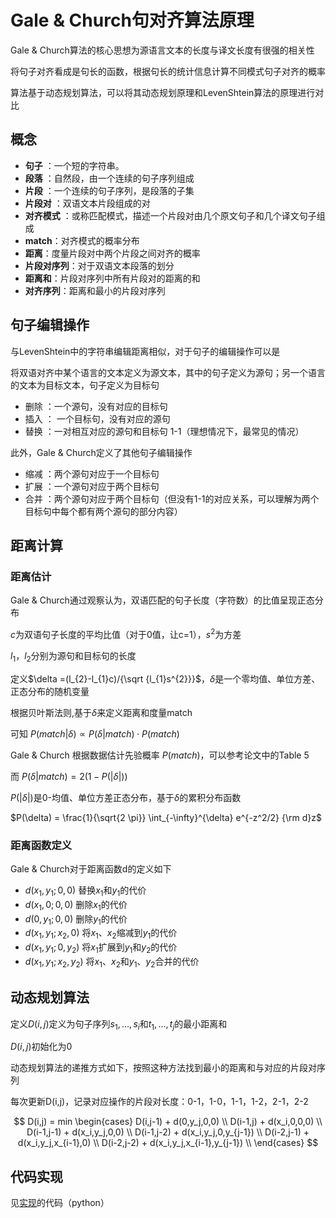 # Gale & Church句对齐算法原理

Gale & Church算法的核心思想为源语言文本的长度与译文长度有很强的相关性

将句子对齐看成是句长的函数，根据句长的统计信息计算不同模式句子对齐的概率

算法基于动态规划算法，可以将其动态规划原理和LevenShtein算法的原理进行对比

## 概念

* **句子** ：一个短的字符串。
* **段落** ：自然段，由一个连续的句子序列组成
* **片段** ：一个连续的句子序列，是段落的子集
* **片段对** ：双语文本片段组成的对
* **对齐模式** ：或称匹配模式，描述一个片段对由几个原文句子和几个译文句子组成
* **match**：对齐模式的概率分布
* **距离**：度量片段对中两个片段之间对齐的概率
* **片段对序列**：对于双语文本段落的划分
* **距离和**：片段对序列中所有片段对的距离的和
* **对齐序列**：距离和最小的片段对序列

## 句子编辑操作

与LevenShtein中的字符串编辑距离相似，对于句子的编辑操作可以是

将双语对齐中某个语言的文本定义为源文本，其中的句子定义为源句；另一个语言的文本为目标文本，句子定义为目标句

+ 删除 ：一个源句，没有对应的目标句
+ 插入 ： 一个目标句，没有对应的源句
+ 替换 ：一对相互对应的源句和目标句 1-1（理想情况下，最常见的情况）

此外，Gale & Church定义了其他句子编辑操作

+ 缩减 ：两个源句对应于一个目标句
+ 扩展 ：一个源句对应于两个目标句
+ 合并 ：两个源句对应于两个目标句（但没有1-1的对应关系，可以理解为两个目标句中每个都有两个源句的部分内容）

## 距离计算

### 距离估计

Gale & Church通过观察认为，双语匹配的句子长度（字符数）的比值呈现正态分布

$c$为双语句子长度的平均比值（对于0值，让c=1），$s^2$为方差

$l_{1}$，$l_{2}$分别为源句和目标句的长度

定义$\delta =(l_{2}-l_{1}c)/{\sqrt {l_{1}s^{2}}}$，$\delta$是一个零均值、单位方差、正态分布的随机变量

根据贝叶斯法则,基于$\delta$来定义距离和度量match

可知 $P(match| \delta ) \propto P(\delta |match) \cdot P(match)$

Gale & Church 根据数据估计先验概率 $P(match)$，可以参考论文中的Table 5

而 $P(\delta | match) = 2(1 - P(|\delta|))$

$P(|\delta|)$是0-均值、单位方差正态分布，基于$\delta$的累积分布函数

$P(\delta) = \frac{1}{\sqrt{2 \pi}} \int_{-\infty}^{\delta} e^{-z^2/2} {\rm d}z$

### 距离函数定义

Gale & Church对于距离函数d的定义如下

+ $d(x_1, y_1; 0, 0)$ 替换$x_1$和$y_1$的代价
+ $d(x_1, 0; 0, 0)$ 删除$x_1$的代价
+ $d(0, y_1; 0, 0)$ 删除$y_1$的代价
+ $d(x_1, y_1; x_2, 0)$ 将$x_1$、$x_2$缩减到$y_1$的代价
+ $d(x_1, y_1; 0, y_2)$ 将$x_1$扩展到$y_1$和$y_2$的代价
+ $d(x_1, y_1; x_2, y_2)$ 将$x_1$、$x_2$和$y_1$、$y_2$合并的代价

## 动态规划算法

定义$D(i, j)$定义为句子序列$s_1,...,s_i$和$t_1,...,t_j$的最小距离和

$D(i,j)$初始化为0

动态规划算法的递推方式如下，按照这种方法找到最小的距离和与对应的片段对序列

每次更新D(i,j)，记录对应操作的片段对长度：0-1，1-0，1-1，1-2，2-1，2-2

$$
D(i,j) = min
\begin{cases}
D(i,j-1) + d(0,y_j,0,0) \\
D(i-1,j) + d(x_i,0,0,0) \\
D(i-1,j-1) + d(x_i,y_j,0,0) \\
D(i-1,j-2) + d(x_i,y_j,0,y_{j-1}) \\
D(i-2,j-1) + d(x_i,y_j,x_{i-1},0) \\
D(i-2,j-2) + d(x_i,y_j,x_{i-1},y_{j-1}) \\
\end{cases}
$$

## 代码实现

见[实现](./Gale_Church.py)的代码（python）
